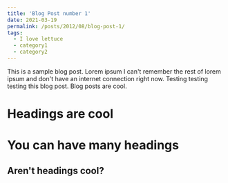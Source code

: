 ```yaml
---
title: 'Blog Post number 1'
date: 2021-03-19
permalink: /posts/2012/08/blog-post-1/
tags:
  - I love lettuce 
  - category1
  - category2
---
```


This is a sample blog post. Lorem ipsum I can't remember the rest of lorem ipsum and don't have an internet connection right now. Testing testing testing this blog post. Blog posts are cool.

Headings are cool
======

You can have many headings
======

Aren't headings cool?
------
